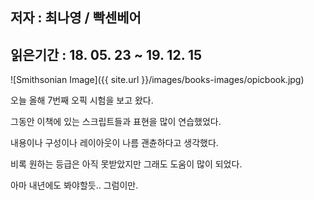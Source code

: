 ## 저자 : 최나영 / 빡센베어

## 읽은기간 : 18. 05. 23  ~ 19. 12. 15

![Smithsonian Image]({{ site.url }}/images/books-images/opicbook.jpg)

오늘 올해 7번째 오픽 시험을 보고 왔다.

그동안 이책에 있는 스크립트들과 표현을 많이 연습했었다.

내용이나 구성이나 레이아웃이 나름 괜츈하다고 생각했다.

비록 원하는 등급은 아직 못받았지만 그래도 도움이 많이 되었다.

아마 내년에도 봐야할듯.. 그럼이만.


